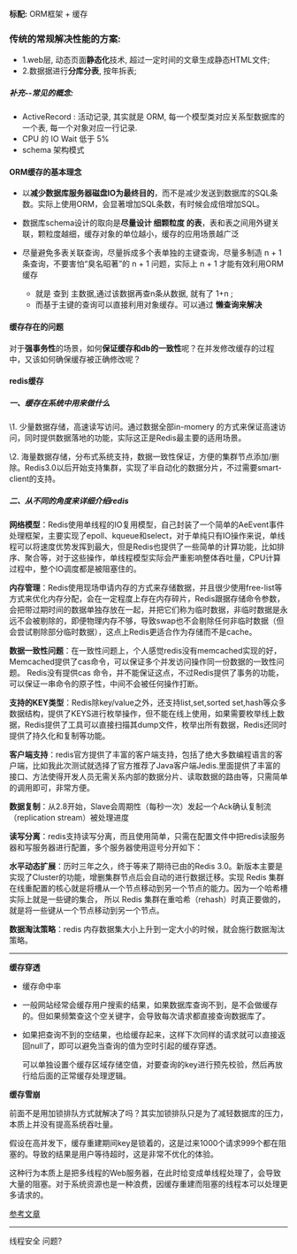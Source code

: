 **标配:** ORM框架 +  缓存               

### 传统的常规解决性能的方案:

- 1.web层, 动态页面**静态化**技术, 超过一定时间的文章生成静态HTML文件;
- 2.数据据进行**分库分表**, 按年拆表;

##### 补充--常见的概念:

- ActiveRecord  :  活动记录, 其实就是 ORM, 每一个模型类对应关系型数据库的一个表, 每一个对象对应一行记录.
- CPU 的 IO  Wait  低于 5%
- schema 架构模式

#### ORM缓存的基本理念

- 以**减少数据库服务器磁盘IO为最终目的**，而不是减少发送到数据库的SQL条数。实际上使用ORM，会显著增加SQL条数，有时候会成倍增加SQL。

- 数据库schema设计的取向是**尽量设计 细颗粒度 的表**，表和表之间用外键关联，颗粒度越细，缓存对象的单位越小，缓存的应用场景越广泛

- 尽量避免多表关联查询，尽量拆成多个表单独的主键查询，尽量多制造 n + 1 条查询，不要害怕“臭名昭著”的 n + 1 问题，实际上 n + 1 才能有效利用ORM缓存
  - 就是 查到 主数据,通过该数据再查n条从数据, 就有了 1+n ;   
  - 而基于主键的查询可以直接利用对象缓存。可以通过  **懒查询来解决**

#### 缓存存在的问题

对于**强事务性**的场景，如何**保证缓存和db的一致性**呢？在并发修改缓存的过程中，又该如何确保缓存被正确修改呢？



#### redis缓存

##### 一、缓存在系统中用来做什么

\1. 少量数据存储，高速读写访问。通过数据全部in-momery 的方式来保证高速访问，同时提供数据落地的功能，实际这正是Redis最主要的适用场景。

\2. 海量数据存储，分布式系统支持，数据一致性保证，方便的集群节点添加/删除。Redis3.0以后开始支持集群，实现了半自动化的数据分片，不过需要smart-client的支持。

##### 二、从不同的角度来详细介绍redis

**网络模型**：Redis使用单线程的IO复用模型，自己封装了一个简单的AeEvent事件处理框架，主要实现了epoll、kqueue和select，对于单纯只有IO操作来说，单线程可以将速度优势发挥到最大，但是Redis也提供了一些简单的计算功能，比如排序、聚合等，对于这些操作，单线程模型实际会严重影响整体吞吐量，CPU计算过程中，整个IO调度都是被阻塞住的。

**内存管理**：Redis使用现场申请内存的方式来存储数据，并且很少使用free-list等方式来优化内存分配，会在一定程度上存在内存碎片，Redis跟据存储命令参数，会把带过期时间的数据单独存放在一起，并把它们称为临时数据，非临时数据是永远不会被剔除的，即便物理内存不够，导致swap也不会剔除任何非临时数据（但会尝试剔除部分临时数据），这点上Redis更适合作为存储而不是cache。

**数据一致性问题**：在一致性问题上，个人感觉redis没有memcached实现的好，Memcached提供了cas命令，可以保证多个并发访问操作同一份数据的一致性问题。 Redis没有提供cas 命令，并不能保证这点，不过Redis提供了事务的功能，可以保证一串命令的原子性，中间不会被任何操作打断。

**支持的KEY类型**：Redis除key/value之外，还支持list,set,sorted set,hash等众多数据结构，提供了KEYS进行枚举操作，但不能在线上使用，如果需要枚举线上数据，Redis提供了工具可以直接扫描其dump文件，枚举出所有数据，Redis还同时提供了持久化和复制等功能。

**客户端支持**：redis官方提供了丰富的客户端支持，包括了绝大多数编程语言的客户端，比如我此次测试就选择了官方推荐了Java客户端Jedis.里面提供了丰富的接口、方法使得开发人员无需关系内部的数据分片、读取数据的路由等，只需简单的调用即可，非常方便。

**数据复制**：从2.8开始，Slave会周期性（每秒一次）发起一个Ack确认复制流（replication stream）被处理进度

**读写分离**：redis支持读写分离，而且使用简单，只需在配置文件中把redis读服务器和写服务器进行配置，多个服务器使用逗号分开如下：

**水平动态扩展**：历时三年之久，终于等来了期待已由的Redis 3.0。新版本主要是实现了Cluster的功能，增删集群节点后会自动的进行数据迁移。实现 Redis 集群在线重配置的核心就是将槽从一个节点移动到另一个节点的能力。因为一个哈希槽实际上就是一些键的集合， 所以 Redis 集群在重哈希（rehash）时真正要做的，就是将一些键从一个节点移动到另一个节点。

**数据淘汰策略**：redis 内存数据集大小上升到一定大小的时候，就会施行数据淘汰策略。

---



**缓存穿透**

- 缓存命中率

- 一般网站经常会缓存用户搜索的结果，如果数据库查询不到，是不会做缓存的。但如果频繁查这个空关键字，会导致每次请求都直接查询数据库了。

- 如果把查询不到的空结果，也给缓存起来，这样下次同样的请求就可以直接返回null了，即可以避免当查询的值为空时引起的缓存穿透。

  可以单独设置个缓存区域存储空值，对要查询的key进行预先校验，然后再放行给后面的正常缓存处理逻辑。

**缓存雪崩**

前面不是用加锁排队方式就解决了吗？其实加锁排队只是为了减轻数据库的压力，本质上并没有提高系统吞吐量。

假设在高并发下，缓存重建期间key是锁着的，这是过来1000个请求999个都在阻塞的。导致的结果是用户等待超时，这是非常不优化的体验。

这种行为本质上是把多线程的Web服务器，在此时给变成单线程处理了，会导致大量的阻塞。对于系统资源也是一种浪费，因缓存重建而阻塞的线程本可以处理更多请求的。



[参考文章](http://www.cnblogs.com/mushroom/p/4199701.html)

---

线程安全 问题?

